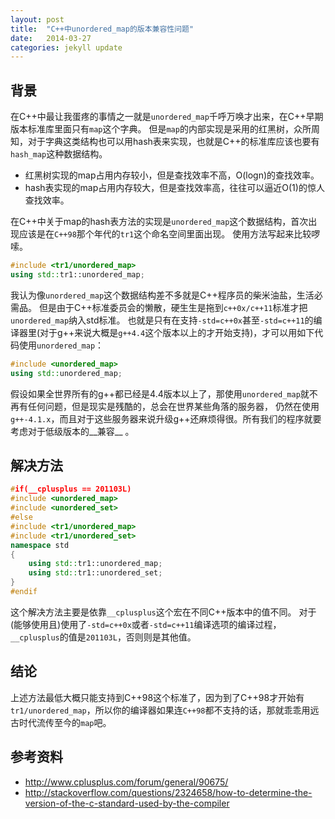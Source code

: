 ```yaml
---
layout: post
title:  "C++中unordered_map的版本兼容性问题"
date:   2014-03-27
categories: jekyll update
---
```


## 背景

在C++中最让我蛋疼的事情之一就是`unordered_map`千呼万唤才出来，在C++早期版本标准库里面只有`map`这个字典。
但是`map`的内部实现是采用的红黑树，众所周知，对于字典这类结构也可以用hash表来实现，也就是C++的标准库应该也要有`hash_map`这种数据结构。

* 红黑树实现的map占用内存较小，但是查找效率不高，O(logn)的查找效率。
* hash表实现的map占用内存较大，但是查找效率高，往往可以逼近O(1)的惊人查找效率。

在C++中关于map的hash表方法的实现是`unordered_map`这个数据结构，首次出现应该是在`C++98`那个年代的`tr1`这个命名空间里面出现。
使用方法写起来比较啰嗦。

```cpp
#include <tr1/unordered_map>
using std::tr1::unordered_map;
```

我认为像`unordered_map`这个数据结构差不多就是C++程序员的柴米油盐，生活必需品。
但是由于C++标准委员会的懒散，硬生生是拖到`c++0x/c++11`标准才把`unordered_map`纳入std标准。
也就是只有在支持`-std=c++0x`甚至`-std=c++11`的编译器里(对于g++来说大概是`g++4.4`这个版本以上的才开始支持)，才可以用如下代码使用`unordered_map`：

```cpp
#include <unordered_map>
using std::unordered_map;
```

假设如果全世界所有的g++都已经是4.4版本以上了，那使用`unordered_map`就不再有任何问题，但是现实是残酷的，总会在世界某些角落的服务器，
仍然在使用`g++-4.1.x`，而且对于这些服务器来说升级g++还麻烦得很。所有我们的程序就要考虑对于低级版本的__兼容__ 。

## 解决方法

```cpp
#if(__cplusplus == 201103L)
#include <unordered_map>
#include <unordered_set>
#else
#include <tr1/unordered_map>
#include <tr1/unordered_set>
namespace std
{
    using std::tr1::unordered_map;
    using std::tr1::unordered_set;
}
#endif
```

这个解决方法主要是依靠`__cplusplus`这个宏在不同C++版本中的值不同。
对于(能够使用且)使用了`-std=c++0x`或者`-std=c++11`编译选项的编译过程，`__cplusplus`的值是`201103L`，否则则是其他值。

## 结论

上述方法最低大概只能支持到C++98这个标准了，因为到了C++98才开始有`tr1/unordered_map`，所以你的编译器如果连`C++98`都不支持的话，那就乖乖用远古时代流传至今的`map`吧。


## 参考资料

* http://www.cplusplus.com/forum/general/90675/
* http://stackoverflow.com/questions/2324658/how-to-determine-the-version-of-the-c-standard-used-by-the-compiler
